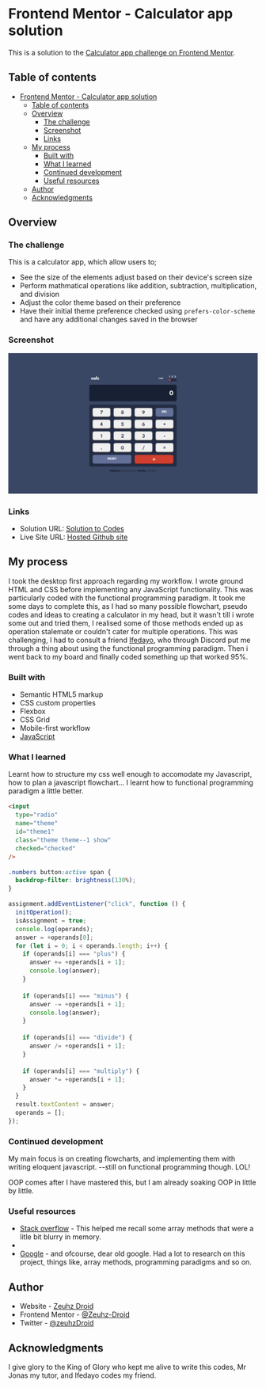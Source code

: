 # Frontend Mentor - Calculator app solution

This is a solution to the [Calculator app challenge on Frontend Mentor](https://www.frontendmentor.io/challenges/calculator-app-9lteq5N29).

## Table of contents

- [Frontend Mentor - Calculator app solution](#frontend-mentor---calculator-app-solution)
  - [Table of contents](#table-of-contents)
  - [Overview](#overview)
    - [The challenge](#the-challenge)
    - [Screenshot](#screenshot)
    - [Links](#links)
  - [My process](#my-process)
    - [Built with](#built-with)
    - [What I learned](#what-i-learned)
    - [Continued development](#continued-development)
    - [Useful resources](#useful-resources)
  - [Author](#author)
  - [Acknowledgments](#acknowledgments)

## Overview

### The challenge

This is a calculator app, which allow users to;

- See the size of the elements adjust based on their device's screen size
- Perform mathmatical operations like addition, subtraction, multiplication, and division
- Adjust the color theme based on their preference
- Have their initial theme preference checked using `prefers-color-scheme` and have any additional changes saved in the browser

### Screenshot

![](images/solution%20desktop%20theme-1.png)

### Links

- Solution URL: [Solution to Codes](https://github.com/Zeuhz-Droid/calculator-app-main)
- Live Site URL: [Hosted Github site](https://zeuhz-droid.github.io/calculator-app-main/)

## My process

I took the desktop first approach regarding my workflow.
I wrote ground HTML and CSS before implementing any JavaScript functionality.
This was particularly coded with the functional programming paradigm.
It took me some days to complete this, as I had so many possible flowchart, pseudo codes and ideas to creating a calculator in my head, but it wasn't till i wrote some out and tried them, I realised some of those methods ended up as operation stalemate or couldn't cater for multiple operations.
This was challenging, I had to consult a friend [Ifedayo](https://github.com/theifedayo), who through Discord put me through a thing about using the functional programming paradigm. Then i went back to my board and finally coded something up that worked 95%.

### Built with

- Semantic HTML5 markup
- CSS custom properties
- Flexbox
- CSS Grid
- Mobile-first workflow
- [JavaScript](https://javascript.org/)

### What I learned

Learnt how to structure my css well enough to accomodate my Javascript, how to plan a javascript flowchart...
I learnt how to functional programming paradigm a little better.

```html
<input
  type="radio"
  name="theme"
  id="theme1"
  class="theme theme--1 show"
  checked="checked"
/>
```

```css
.numbers button:active span {
  backdrop-filter: brightness(130%);
}
```

```js
assignment.addEventListener("click", function () {
  initOperation();
  isAssignment = true;
  console.log(operands);
  answer = +operands[0];
  for (let i = 0; i < operands.length; i++) {
    if (operands[i] === "plus") {
      answer += +operands[i + 1];
      console.log(answer);
    }

    if (operands[i] === "minus") {
      answer -= +operands[i + 1];
      console.log(answer);
    }

    if (operands[i] === "divide") {
      answer /= +operands[i + 1];
    }

    if (operands[i] === "multiply") {
      answer *= +operands[i + 1];
    }
  }
  result.textContent = answer;
  operands = [];
});
```

### Continued development

My main focus is on creating flowcharts, and implementing them with writing eloquent javascript. --still on functional programming though. LOL!

OOP comes after I have mastered this, but I am already soaking OOP in little by little.

### Useful resources

- [Stack overflow](https://stackoverflow.com/) - This helped me recall some array methods that were a litle bit blurry in memory.
-
- [Google](https://www.google.com) - and ofcourse, dear old google. Had a lot to research on this project, things like, array methods, programming paradigms and so on.

## Author

- Website - [Zeuhz Droid](https://github.com/Zeuhz-Droid)
- Frontend Mentor - [@Zeuhz-Droid](https://www.frontendmentor.io/profile/Zeuhz-Droid)
- Twitter - [@zeuhzDroid](https://www.twitter.com/zeuhzDroid)

## Acknowledgments

I give glory to the King of Glory who kept me alive to write this codes, Mr Jonas my tutor, and Ifedayo codes my friend.
